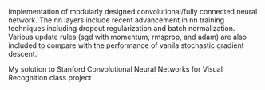 Implementation of modularly designed convolutional/fully connected neural network. The nn layers include recent advancement in nn training techniques including dropout regularization and batch normalization. Various update rules (sgd with momentum, rmsprop, and adam) are also included to compare with the performance of vanila stochastic gradient descent.

My solution to Stanford Convolutional Neural Networks for Visual Recognition class project
